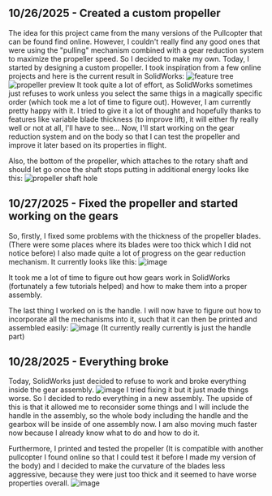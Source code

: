 <!--
  ===================    !!READ THIS NOTICE!!   ====================
  DO NOT edit this file manually. Your changes WILL BE OVERWRITTEN!
  This journal is auto generated and updated by Hack Club Blueprint.
  To edit this file, please edit your journal entries on Blueprint.
  ==================================================================
-->

## 10/26/2025 - Created a custom propeller  

The idea for this project came from the many versions of the Pullcopter that can be found find online. However, I couldn't really find any good ones that were using the "pulling" mechanism combined with a gear reduction system to maximize the propeller speed. So I decided to make my own.
Today, I started by designing a custom propeller. I took inspiration from a few online projects and here is the current result in SolidWorks:
![feature tree](https://blueprint.hackclub.com/user-attachments/blobs/proxy/eyJfcmFpbHMiOnsiZGF0YSI6NTcyMCwicHVyIjoiYmxvYl9pZCJ9fQ==--0e1f53772b359ea5068a5cd8fdf9285a39a15965/image.png)
![propeller preview](https://blueprint.hackclub.com/user-attachments/blobs/proxy/eyJfcmFpbHMiOnsiZGF0YSI6NTcyMywicHVyIjoiYmxvYl9pZCJ9fQ==--c92be1ce1b3f423be1b2b938db5f6343cbb897f0/image.png)
It took quite a lot of effort, as SolidWorks sometimes just refuses to work unless you select the same thigs in a magically specific order (which took me a lot of time to figure out). However, I am currently pretty happy with it. I tried to give it a lot of thought and hopefully thanks to features like variable blade thickness (to improve lift), it will either fly really well or not at all, I'll have to see... Now, I'll start working on the gear reduction system and on the body so that I can test the propeller and improve it later based on its properties in flight.

Also, the bottom of the propeller, which attaches to the rotary shaft and should let go once the shaft stops putting in additional energy looks like this:
![propeller shaft hole](https://blueprint.hackclub.com/user-attachments/blobs/proxy/eyJfcmFpbHMiOnsiZGF0YSI6NTcyNCwicHVyIjoiYmxvYl9pZCJ9fQ==--09efc1b2e7272dc0ccb3abe831a8f392eba03b32/image.png)  

## 10/27/2025 - Fixed the propeller and started working on the gears  

So, firstly, I fixed some problems with the thickness of the propeller blades. (There were some places where its blades were too thick which I did not notice before)
I also made quite a lot of progress on the gear reduction mechanism. It currently looks like this:
![image](https://blueprint.hackclub.com/user-attachments/blobs/proxy/eyJfcmFpbHMiOnsiZGF0YSI6NTg1MSwicHVyIjoiYmxvYl9pZCJ9fQ==--76872e49c5baf7d17cd1be5fca8595545f72f8dd/image.png)

It took me a lot of time to figure out how gears work in SolidWorks (fortunately a few tutorials helped) and how to make them into a proper assembly.

The last thing I worked on is the handle. I will now have to figure out how to incorporate all the mechanisms into it, such that it can then be printed and assembled easily:
![image](https://blueprint.hackclub.com/user-attachments/blobs/proxy/eyJfcmFpbHMiOnsiZGF0YSI6NTg1NCwicHVyIjoiYmxvYl9pZCJ9fQ==--3d6450dbe753bdc30a6a1f8c6edfad7866d146e8/image.png)
(It currently really currently is just the handle part)
  

## 10/28/2025 - Everything broke  

Today, SolidWorks just decided to refuse to work and broke everything inside the gear assembly. 
![image](https://blueprint.hackclub.com/user-attachments/blobs/proxy/eyJfcmFpbHMiOnsiZGF0YSI6NjA3NCwicHVyIjoiYmxvYl9pZCJ9fQ==--11bd8362a898b12ea27e071699fc62431d2292c0/image.png)
I tried fixing it but it just made things worse. So I decided to redo everything in a new assembly. The upside of this is that it allowed me to reconsider some things and I will include the handle in the assembly, so the whole body including the handle and the gearbox will be inside of one assembly now. I am also moving much faster now because I already know what to do and how to do it.

Furthermore, I printed and tested the propeller (It is compatible with another pullcopter I found online so that I could test it before I made my version of the body) and I decided to make the curvature of the blades less aggressive, because they were just too thick and it seemed to have worse properties overall.
![image](https://blueprint.hackclub.com/user-attachments/blobs/proxy/eyJfcmFpbHMiOnsiZGF0YSI6NjA3NSwicHVyIjoiYmxvYl9pZCJ9fQ==--78b2d99ac4c749fdba4aa13fb3cbff1b4221f013/image.png)
  

